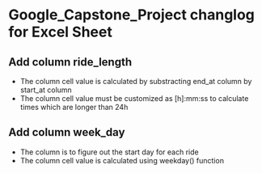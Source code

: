# Google_Capstone_Project changlog for Excel Sheet

## Add column ride_length
 - The column cell value is calculated by substracting end_at column by start_at column
 - The column cell value must be customized as [h]:mm:ss to calculate times which are longer than 24h

## Add column week_day 
 - The column is to figure out the start day for each ride
 - The column cell value is calculated using weekday() function
